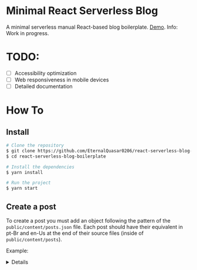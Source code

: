 # Minimal React Serverless Blog
A minimal serverless manual React-based blog boilerplate. <a href="https://peaceful-wescoff-8ed389.netlify.app/">Demo</a>.
Info: Work in progress.

# TODO:

- [ ] Accessibility optimization
- [ ] Web responsiveness in mobile devices
- [ ] Detailed documentation

# How To

## Install

```sh
# Clone the repository
$ git clone https://github.com/EternalQuasar0206/react-serverless-blog-boilerplate
$ cd react-serverless-blog-boilerplate

# Install the dependencies
$ yarn install

# Run the project
$ yarn start
```

## Create a post
To create a post you must add an object following the pattern of the `public/content/posts.json` file. Each post
should have their equivalent in pt-Br and en-Us at the end of their source files (inside of `public/content/posts`).

Example:

<details>

<img src="https://i.imgur.com/n9gSvrV.png">
<img src="https://i.imgur.com/jS5n6oz.png">

</details>